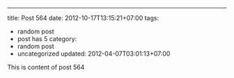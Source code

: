 ---
title: Post 564
date: 2012-10-17T13:15:21+07:00
tags:
  - random post
  - post has 5
category:
  - random post
  - uncategorized
updated: 2012-04-07T03:01:13+07:00

This is content of post 564